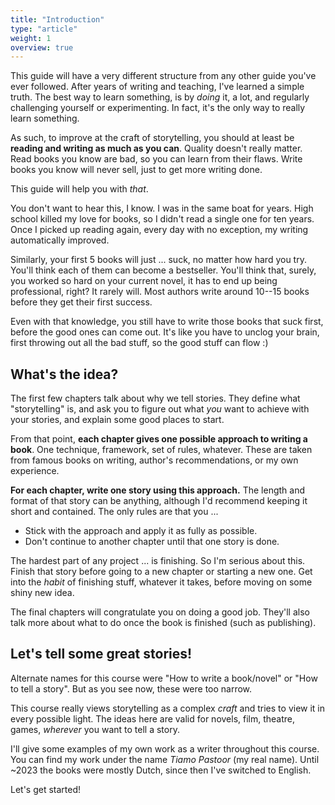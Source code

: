 ```yaml
---
title: "Introduction"
type: "article"
weight: 1
overview: true
---
```


This guide will have a very different structure from any other guide you've ever followed. After years of writing and teaching, I've learned a simple truth. The best way to learn something, is by _doing_ it, a lot, and regularly challenging yourself or experimenting. In fact, it's the only way to really learn something.

As such, to improve at the craft of storytelling, you should at least be **reading and writing as much as you can**. Quality doesn't really matter. Read books you know are bad, so you can learn from their flaws. Write books you know will never sell, just to get more writing done.

This guide will help you with _that_. 

You don't want to hear this, I know. I was in the same boat for years. High school killed my love for books, so I didn't read a single one for ten years. Once I picked up reading again, every day with no exception, my writing automatically improved. 

Similarly, your first 5 books will just ... suck, no matter how hard you try. You'll think each of them can become a bestseller. You'll think that, surely, you worked so hard on your current novel, it has to end up being professional, right? It rarely will. Most authors write around 10--15 books before they get their first success.

Even with that knowledge, you still have to write those books that suck first, before the good ones can come out. It's like you have to unclog your brain, first throwing out all the bad stuff, so the good stuff can flow :)

## What's the idea? 

The first few chapters talk about why we tell stories. They define what "storytelling" is, and ask you to figure out what _you_ want to achieve with your stories, and explain some good places to start.

From that point, **each chapter gives one possible approach to writing a book**. One technique, framework, set of rules, whatever. These are taken from famous books on writing, author's recommendations, or my own experience.

**For each chapter, write one story using this approach.** The length and format of that story can be anything, although I'd recommend keeping it short and contained. The only rules are that you ...

* Stick with the approach and apply it as fully as possible.
* Don't continue to another chapter until that one story is done.

The hardest part of any project ... is finishing. So I'm serious about this. Finish that story before going to a new chapter or starting a new one. Get into the _habit_ of finishing stuff, whatever it takes, before moving on some shiny new idea.

The final chapters will congratulate you on doing a good job. They'll also talk more about what to do once the book is finished (such as publishing).

## Let's tell some great stories!

Alternate names for this course were "How to write a book/novel" or "How to tell a story". But as you see now, these were too narrow.

This course really views storytelling as a complex _craft_ and tries to view it in every possible light. The ideas here are valid for novels, film, theatre, games, _wherever_ you want to tell a story.

I'll give some examples of my own work as a writer throughout this course. You can find my work under the name _Tiamo Pastoor_ (my real name). Until ~2023 the books were mostly Dutch, since then I've switched to English.

Let's get started!
